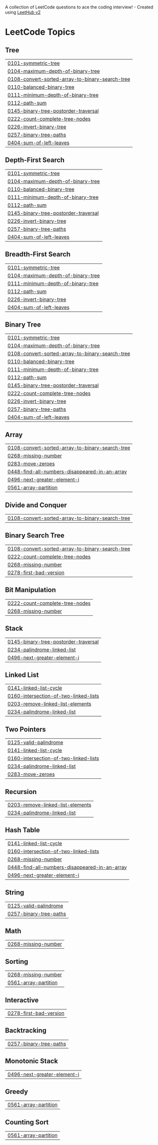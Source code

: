 A collection of LeetCode questions to ace the coding interview! - Created using [LeetHub v2](https://github.com/arunbhardwaj/LeetHub-2.0)
<!---LeetCode Topics Start-->
# LeetCode Topics
## Tree
|  |
| ------- |
| [0101-symmetric-tree](https://github.com/pieceofcakey/LeetCode/tree/master/0101-symmetric-tree) |
| [0104-maximum-depth-of-binary-tree](https://github.com/pieceofcakey/LeetCode/tree/master/0104-maximum-depth-of-binary-tree) |
| [0108-convert-sorted-array-to-binary-search-tree](https://github.com/pieceofcakey/LeetCode/tree/master/0108-convert-sorted-array-to-binary-search-tree) |
| [0110-balanced-binary-tree](https://github.com/pieceofcakey/LeetCode/tree/master/0110-balanced-binary-tree) |
| [0111-minimum-depth-of-binary-tree](https://github.com/pieceofcakey/LeetCode/tree/master/0111-minimum-depth-of-binary-tree) |
| [0112-path-sum](https://github.com/pieceofcakey/LeetCode/tree/master/0112-path-sum) |
| [0145-binary-tree-postorder-traversal](https://github.com/pieceofcakey/LeetCode/tree/master/0145-binary-tree-postorder-traversal) |
| [0222-count-complete-tree-nodes](https://github.com/pieceofcakey/LeetCode/tree/master/0222-count-complete-tree-nodes) |
| [0226-invert-binary-tree](https://github.com/pieceofcakey/LeetCode/tree/master/0226-invert-binary-tree) |
| [0257-binary-tree-paths](https://github.com/pieceofcakey/LeetCode/tree/master/0257-binary-tree-paths) |
| [0404-sum-of-left-leaves](https://github.com/pieceofcakey/LeetCode/tree/master/0404-sum-of-left-leaves) |
## Depth-First Search
|  |
| ------- |
| [0101-symmetric-tree](https://github.com/pieceofcakey/LeetCode/tree/master/0101-symmetric-tree) |
| [0104-maximum-depth-of-binary-tree](https://github.com/pieceofcakey/LeetCode/tree/master/0104-maximum-depth-of-binary-tree) |
| [0110-balanced-binary-tree](https://github.com/pieceofcakey/LeetCode/tree/master/0110-balanced-binary-tree) |
| [0111-minimum-depth-of-binary-tree](https://github.com/pieceofcakey/LeetCode/tree/master/0111-minimum-depth-of-binary-tree) |
| [0112-path-sum](https://github.com/pieceofcakey/LeetCode/tree/master/0112-path-sum) |
| [0145-binary-tree-postorder-traversal](https://github.com/pieceofcakey/LeetCode/tree/master/0145-binary-tree-postorder-traversal) |
| [0226-invert-binary-tree](https://github.com/pieceofcakey/LeetCode/tree/master/0226-invert-binary-tree) |
| [0257-binary-tree-paths](https://github.com/pieceofcakey/LeetCode/tree/master/0257-binary-tree-paths) |
| [0404-sum-of-left-leaves](https://github.com/pieceofcakey/LeetCode/tree/master/0404-sum-of-left-leaves) |
## Breadth-First Search
|  |
| ------- |
| [0101-symmetric-tree](https://github.com/pieceofcakey/LeetCode/tree/master/0101-symmetric-tree) |
| [0104-maximum-depth-of-binary-tree](https://github.com/pieceofcakey/LeetCode/tree/master/0104-maximum-depth-of-binary-tree) |
| [0111-minimum-depth-of-binary-tree](https://github.com/pieceofcakey/LeetCode/tree/master/0111-minimum-depth-of-binary-tree) |
| [0112-path-sum](https://github.com/pieceofcakey/LeetCode/tree/master/0112-path-sum) |
| [0226-invert-binary-tree](https://github.com/pieceofcakey/LeetCode/tree/master/0226-invert-binary-tree) |
| [0404-sum-of-left-leaves](https://github.com/pieceofcakey/LeetCode/tree/master/0404-sum-of-left-leaves) |
## Binary Tree
|  |
| ------- |
| [0101-symmetric-tree](https://github.com/pieceofcakey/LeetCode/tree/master/0101-symmetric-tree) |
| [0104-maximum-depth-of-binary-tree](https://github.com/pieceofcakey/LeetCode/tree/master/0104-maximum-depth-of-binary-tree) |
| [0108-convert-sorted-array-to-binary-search-tree](https://github.com/pieceofcakey/LeetCode/tree/master/0108-convert-sorted-array-to-binary-search-tree) |
| [0110-balanced-binary-tree](https://github.com/pieceofcakey/LeetCode/tree/master/0110-balanced-binary-tree) |
| [0111-minimum-depth-of-binary-tree](https://github.com/pieceofcakey/LeetCode/tree/master/0111-minimum-depth-of-binary-tree) |
| [0112-path-sum](https://github.com/pieceofcakey/LeetCode/tree/master/0112-path-sum) |
| [0145-binary-tree-postorder-traversal](https://github.com/pieceofcakey/LeetCode/tree/master/0145-binary-tree-postorder-traversal) |
| [0222-count-complete-tree-nodes](https://github.com/pieceofcakey/LeetCode/tree/master/0222-count-complete-tree-nodes) |
| [0226-invert-binary-tree](https://github.com/pieceofcakey/LeetCode/tree/master/0226-invert-binary-tree) |
| [0257-binary-tree-paths](https://github.com/pieceofcakey/LeetCode/tree/master/0257-binary-tree-paths) |
| [0404-sum-of-left-leaves](https://github.com/pieceofcakey/LeetCode/tree/master/0404-sum-of-left-leaves) |
## Array
|  |
| ------- |
| [0108-convert-sorted-array-to-binary-search-tree](https://github.com/pieceofcakey/LeetCode/tree/master/0108-convert-sorted-array-to-binary-search-tree) |
| [0268-missing-number](https://github.com/pieceofcakey/LeetCode/tree/master/0268-missing-number) |
| [0283-move-zeroes](https://github.com/pieceofcakey/LeetCode/tree/master/0283-move-zeroes) |
| [0448-find-all-numbers-disappeared-in-an-array](https://github.com/pieceofcakey/LeetCode/tree/master/0448-find-all-numbers-disappeared-in-an-array) |
| [0496-next-greater-element-i](https://github.com/pieceofcakey/LeetCode/tree/master/0496-next-greater-element-i) |
| [0561-array-partition](https://github.com/pieceofcakey/LeetCode/tree/master/0561-array-partition) |
## Divide and Conquer
|  |
| ------- |
| [0108-convert-sorted-array-to-binary-search-tree](https://github.com/pieceofcakey/LeetCode/tree/master/0108-convert-sorted-array-to-binary-search-tree) |
## Binary Search Tree
|  |
| ------- |
| [0108-convert-sorted-array-to-binary-search-tree](https://github.com/pieceofcakey/LeetCode/tree/master/0108-convert-sorted-array-to-binary-search-tree) |
| [0222-count-complete-tree-nodes](https://github.com/pieceofcakey/LeetCode/tree/master/0222-count-complete-tree-nodes) |
| [0268-missing-number](https://github.com/pieceofcakey/LeetCode/tree/master/0268-missing-number) |
| [0278-first-bad-version](https://github.com/pieceofcakey/LeetCode/tree/master/0278-first-bad-version) |
## Bit Manipulation
|  |
| ------- |
| [0222-count-complete-tree-nodes](https://github.com/pieceofcakey/LeetCode/tree/master/0222-count-complete-tree-nodes) |
| [0268-missing-number](https://github.com/pieceofcakey/LeetCode/tree/master/0268-missing-number) |
## Stack
|  |
| ------- |
| [0145-binary-tree-postorder-traversal](https://github.com/pieceofcakey/LeetCode/tree/master/0145-binary-tree-postorder-traversal) |
| [0234-palindrome-linked-list](https://github.com/pieceofcakey/LeetCode/tree/master/0234-palindrome-linked-list) |
| [0496-next-greater-element-i](https://github.com/pieceofcakey/LeetCode/tree/master/0496-next-greater-element-i) |
## Linked List
|  |
| ------- |
| [0141-linked-list-cycle](https://github.com/pieceofcakey/LeetCode/tree/master/0141-linked-list-cycle) |
| [0160-intersection-of-two-linked-lists](https://github.com/pieceofcakey/LeetCode/tree/master/0160-intersection-of-two-linked-lists) |
| [0203-remove-linked-list-elements](https://github.com/pieceofcakey/LeetCode/tree/master/0203-remove-linked-list-elements) |
| [0234-palindrome-linked-list](https://github.com/pieceofcakey/LeetCode/tree/master/0234-palindrome-linked-list) |
## Two Pointers
|  |
| ------- |
| [0125-valid-palindrome](https://github.com/pieceofcakey/LeetCode/tree/master/0125-valid-palindrome) |
| [0141-linked-list-cycle](https://github.com/pieceofcakey/LeetCode/tree/master/0141-linked-list-cycle) |
| [0160-intersection-of-two-linked-lists](https://github.com/pieceofcakey/LeetCode/tree/master/0160-intersection-of-two-linked-lists) |
| [0234-palindrome-linked-list](https://github.com/pieceofcakey/LeetCode/tree/master/0234-palindrome-linked-list) |
| [0283-move-zeroes](https://github.com/pieceofcakey/LeetCode/tree/master/0283-move-zeroes) |
## Recursion
|  |
| ------- |
| [0203-remove-linked-list-elements](https://github.com/pieceofcakey/LeetCode/tree/master/0203-remove-linked-list-elements) |
| [0234-palindrome-linked-list](https://github.com/pieceofcakey/LeetCode/tree/master/0234-palindrome-linked-list) |
## Hash Table
|  |
| ------- |
| [0141-linked-list-cycle](https://github.com/pieceofcakey/LeetCode/tree/master/0141-linked-list-cycle) |
| [0160-intersection-of-two-linked-lists](https://github.com/pieceofcakey/LeetCode/tree/master/0160-intersection-of-two-linked-lists) |
| [0268-missing-number](https://github.com/pieceofcakey/LeetCode/tree/master/0268-missing-number) |
| [0448-find-all-numbers-disappeared-in-an-array](https://github.com/pieceofcakey/LeetCode/tree/master/0448-find-all-numbers-disappeared-in-an-array) |
| [0496-next-greater-element-i](https://github.com/pieceofcakey/LeetCode/tree/master/0496-next-greater-element-i) |
## String
|  |
| ------- |
| [0125-valid-palindrome](https://github.com/pieceofcakey/LeetCode/tree/master/0125-valid-palindrome) |
| [0257-binary-tree-paths](https://github.com/pieceofcakey/LeetCode/tree/master/0257-binary-tree-paths) |
## Math
|  |
| ------- |
| [0268-missing-number](https://github.com/pieceofcakey/LeetCode/tree/master/0268-missing-number) |
## Sorting
|  |
| ------- |
| [0268-missing-number](https://github.com/pieceofcakey/LeetCode/tree/master/0268-missing-number) |
| [0561-array-partition](https://github.com/pieceofcakey/LeetCode/tree/master/0561-array-partition) |
## Interactive
|  |
| ------- |
| [0278-first-bad-version](https://github.com/pieceofcakey/LeetCode/tree/master/0278-first-bad-version) |
## Backtracking
|  |
| ------- |
| [0257-binary-tree-paths](https://github.com/pieceofcakey/LeetCode/tree/master/0257-binary-tree-paths) |
## Monotonic Stack
|  |
| ------- |
| [0496-next-greater-element-i](https://github.com/pieceofcakey/LeetCode/tree/master/0496-next-greater-element-i) |
## Greedy
|  |
| ------- |
| [0561-array-partition](https://github.com/pieceofcakey/LeetCode/tree/master/0561-array-partition) |
## Counting Sort
|  |
| ------- |
| [0561-array-partition](https://github.com/pieceofcakey/LeetCode/tree/master/0561-array-partition) |
<!---LeetCode Topics End-->